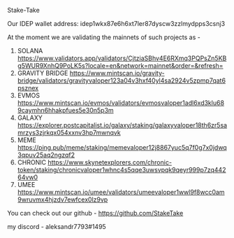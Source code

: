 Stake-Take

Our IDEP wallet address: idep1wkx87e6h6xt7ler87dyscw3zzlmydpps3csnj3

 At the moment we are validating the mainnets of such projects as -
1. SOLANA https://www.validators.app/validators/CjtziaSBhv4E6RXmq3PQPsZn5KBg5WUR9XnhQ9PoLK5s?locale=en&network=mainnet&order=&refresh=
2. GRAVITY BRIDGE https://www.mintscan.io/gravity-bridge/validators/gravityvaloper123a04v3hxf40yl4sa2924v5zpmp7qat6psznex
3. EVMOS https://www.mintscan.io/evmos/validators/evmosvaloper1adl6xd3klu689caymhn6hhakpfues5e30n5p3m
4. GALAXY https://explorer.postcapitalist.io/galaxy/staking/galaxyvaloper18th6zr5samrzys3zjrkqx054xxnv3hp7mwnqvk
5. MEME https://ping.pub/meme/staking/memevaloper12j8867yuc5q7f0g7x0jdwq3qpuv25aq2ngzqf2
6. CHRONIC https://www.skynetexplorers.com/chronic-token/staking/chronicvaloper1whnc4s5qqe3uwsvpqk9qeyr999p7zq44264vw0
7. UMEE https://www.mintscan.io/umee/validators/umeevaloper1wwl9f8wcc0am9wruvmx4hjzdv7ewfcex0lz9vp

You can check out our github - https://github.com/StakeTake

my discord - aleksandr7793#1495
